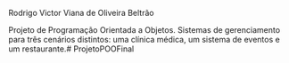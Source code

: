 Rodrigo Victor Viana de Oliveira Beltrão

Projeto de Programação Orientada a Objetos. Sistemas de gerenciamento para três cenários distintos: uma clínica médica, um sistema de eventos e um restaurante.#   P r o j e t o P O O F i n a l  
 